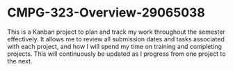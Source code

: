# CMPG-323-Overview-29065038
This is a Kanban project to plan and track my work throughout the semester effectively. It allows me to review all submission dates and tasks associated with each project, and how I will spend my time on training and completing projects. This will continuously be updated as I progress from one project to the next. 
